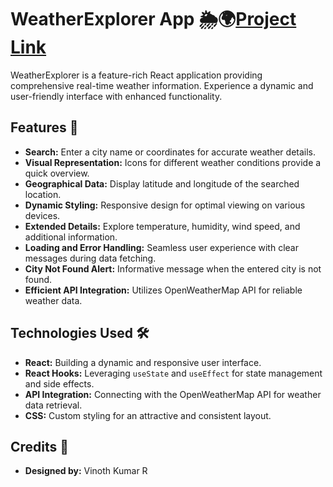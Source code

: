 # WeatherExplorer App 🌦️🌍[Project Link](https://weather-explorer-react.vercel.app/)

WeatherExplorer is a feature-rich React application providing comprehensive real-time weather information. Experience a dynamic and user-friendly interface with enhanced functionality.

## Features 🚀
- **Search:** Enter a city name or coordinates for accurate weather details.
- **Visual Representation:** Icons for different weather conditions provide a quick overview.
- **Geographical Data:** Display latitude and longitude of the searched location.
- **Dynamic Styling:** Responsive design for optimal viewing on various devices.
- **Extended Details:** Explore temperature, humidity, wind speed, and additional information.
- **Loading and Error Handling:** Seamless user experience with clear messages during data fetching.
- **City Not Found Alert:** Informative message when the entered city is not found.
- **Efficient API Integration:** Utilizes OpenWeatherMap API for reliable weather data.

## Technologies Used 🛠️
- **React:** Building a dynamic and responsive user interface.
- **React Hooks:** Leveraging `useState` and `useEffect` for state management and side effects.
- **API Integration:** Connecting with the OpenWeatherMap API for weather data retrieval.
- **CSS:** Custom styling for an attractive and consistent layout.

## Credits 🙌
- **Designed by:** Vinoth Kumar R
